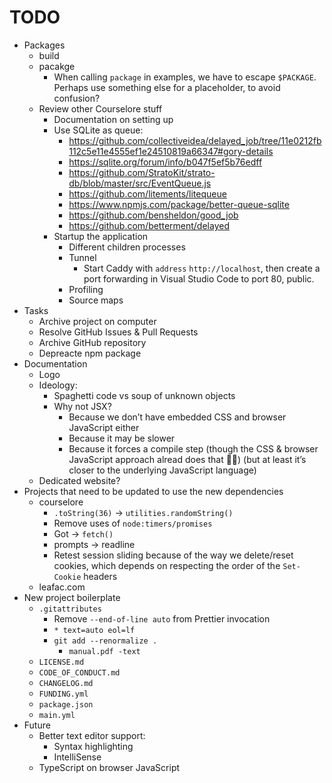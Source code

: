 # TODO

- Packages
  - build
  - pacakge
    - When calling `package` in examples, we have to escape `$PACKAGE`. Perhaps use something else for a placeholder, to avoid confusion?
  - Review other Courselore stuff
    - Documentation on setting up
    - Use SQLite as queue:
      - https://github.com/collectiveidea/delayed_job/tree/11e0212fb112c5e11e4555ef1e24510819a66347#gory-details
      - https://sqlite.org/forum/info/b047f5ef5b76edff
      - https://github.com/StratoKit/strato-db/blob/master/src/EventQueue.js
      - https://github.com/litements/litequeue
      - https://www.npmjs.com/package/better-queue-sqlite
      - https://github.com/bensheldon/good_job
      - https://github.com/betterment/delayed
    - Startup the application
      - Different children processes
      - Tunnel
        - Start Caddy with `address` `http://localhost`, then create a port forwarding in Visual Studio Code to port 80, public.
      - Profiling
      - Source maps
- Tasks
  - Archive project on computer
  - Resolve GitHub Issues & Pull Requests
  - Archive GitHub repository
  - Depreacte npm package
- Documentation
  - Logo
  - Ideology:
    - Spaghetti code vs soup of unknown objects
    - Why not JSX?
      - Because we don’t have embedded CSS and browser JavaScript either
      - Because it may be slower
      - Because it forces a compile step (though the CSS & browser JavaScript approach alread does that 🤷‍♂️) (but at least it’s closer to the underlying JavaScript language)
  - Dedicated website?
- Projects that need to be updated to use the new dependencies
  - courselore
    - `.toString(36)` → `utilities.randomString()`
    - Remove uses of `node:timers/promises`
    - Got → `fetch()`
    - prompts → readline
    - Retest session sliding because of the way we delete/reset cookies, which depends on respecting the order of the `Set-Cookie` headers
  - leafac.com
- New project boilerplate
  - `.gitattributes`
    - Remove `--end-of-line auto` from Prettier invocation
    - `* text=auto eol=lf`
    - `git add --renormalize .`
      - `manual.pdf	-text`
  - `LICENSE.md`
  - `CODE_OF_CONDUCT.md `
  - `CHANGELOG.md`
  - `FUNDING.yml`
  - `package.json`
  - `main.yml`
- Future
  - Better text editor support:
    - Syntax highlighting
    - IntelliSense
  - TypeScript on browser JavaScript
